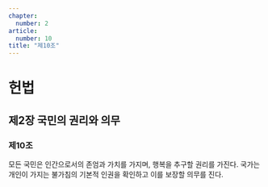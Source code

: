 ```yaml
---
chapter:
  number: 2
article:
  number: 10
title: "제10조"
---
```

# 헌법

## 제2장 국민의 권리와 의무

### 제10조

모든 국민은 인간으로서의 존엄과 가치를 가지며, 행복을 추구할 권리를 가진다. 국가는 개인이 가지는 불가침의 기본적 인권을 확인하고 이를 보장할 의무를 진다.
